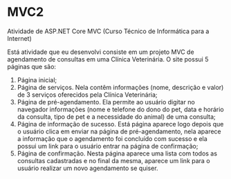 # MVC2
Atividade de ASP.NET Core MVC (Curso Técnico de Informática para a Internet)

Está atividade que eu desenvolvi consiste em um projeto MVC de agendamento de consultas em uma Clínica Veterinária. O site possui 5 páginas que são:
1.	Página inicial;
2.	Página de serviços. Nela contêm informações (nome, descrição e valor) de 3 serviços oferecidos pela Clínica Veterinária;
3.	Página de pré-agendamento. Ela permite ao usuário digitar no navegador informações (nome e telefone do dono do pet, data e horário da consulta, tipo de pet e a necessidade do animal) de uma consulta;
4.	Página de informação de sucesso. Está página aparece logo depois que o usuário clica em enviar na página de pré-agendamento, nela aparece a informação que o agendamento foi concluído com sucesso e ela possui um link para o usuário entrar na página de confirmação;
5.	Página de confirmação. Nesta página aparece uma lista com todos as consultas cadastradas e no final da mesma, aparece um link para o usuário realizar um novo agendamento se quiser.

